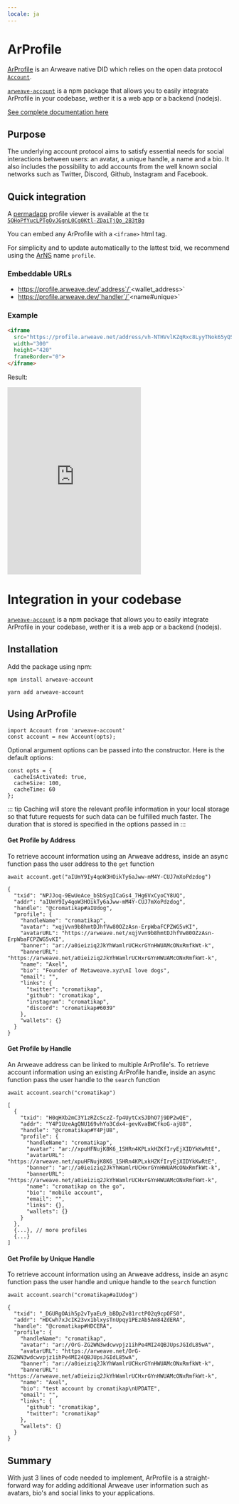 ```yaml
---
locale: ja
---
```

# ArProfile

[ArProfile](https://arprofile.arweave.dev) is an Arweave native DID which relies on the open data protocol [`Account`](https://docs.arprofile.org/#/?id=data-protocol).

[`arweave-account`](https://www.npmjs.com/package/arweave-account) is a npm package that allows you to easily integrate ArProfile in your codebase, wether it is a web app or a backend (nodejs).

[See complete documentation here](https://docs.arprofile.org)

## Purpose

The underlying account protocol aims to satisfy essential needs for social interactions between users: an avatar, a unique handle, a name and a bio. It also includes the possibility to add accounts from the well known social networks such as Twitter, Discord, Github, Instagram and Facebook.

## Quick integration

A [permadapp](/concepts/permawebApplications.html) profile viewer is available at the tx [`5OHoPfYucLPTgOvJGgnL0Cg0Ktl-ZDaiTjQo_2B3tBg`](https://viewblock.io/arweave/tx/5OHoPfYucLPTgOvJGgnL0Cg0Ktl-ZDaiTjQo_2B3tBg)

You can embed any ArProfile with a `<iframe>` html tag.

For simplicity and to update automatically to the lattest txid, we recommend using the [ArNS](https://ar.io/arns/) name `profile`.

### Embeddable URLs

- https://profile.arweave.dev/`address`/`<wallet_address>`
- https://profile.arweave.dev/`handler`/`<name#unique>`

### Example

```html
<iframe
  src="https://profile.arweave.net/address/vh-NTHVvlKZqRxc8LyyTNok65yQ55a_PJ1zWLb9G2JI"
  width="300"
  height="420"
  frameBorder="0">
</iframe>
```

Result:

<iframe
  src="https://4tq6qppwfzylhu4a5perucol2audikwzpzsdnisogqup6ydxwqma.arweave.net/5OHoPfYucLPTgOvJGgnL0Cg0Ktl-ZDaiTjQo_2B3tBg/address/vh-NTHVvlKZqRxc8LyyTNok65yQ55a_PJ1zWLb9G2JI"
  width="300"
  height="420"
  frameBorder="0">
</iframe>

# Integration in your codebase

[`arweave-account`](https://www.npmjs.com/package/arweave-account) is a npm package that allows you to easily integrate ArProfile in your codebase, wether it is a web app or a backend (nodejs).

## Installation

Add the package using npm:
<CodeGroup>
  <CodeGroupItem title="NPM">

```console
npm install arweave-account
```

  </CodeGroupItem>
  <CodeGroupItem title="YARN">

```console
yarn add arweave-account
```

  </CodeGroupItem>
</CodeGroup>

## Using ArProfile
```js:no-line-numbers
import Account from 'arweave-account'
const account = new Account(opts);
```

Optional argument options can be passed into the constructor. Here is the default options:
```js:no-line-numbers
const opts = {
  cacheIsActivated: true,
  cacheSize: 100,
  cacheTime: 60
};
```

::: tip
Caching will store the relevant profile information in your local storage so that future requests for such data can be fulfilled much faster. The duration that is stored is specified in the options passed in 
:::

#### Get Profile by Address
To retrieve account information using an Arweave address, inside an async function pass the user address to the `get` function

```js:no-line-numbers
await account.get("aIUmY9Iy4qoW3HOikTy6aJww-mM4Y-CUJ7mXoPdzdog")

{
  "txid": "NPJJoq-9EwUeAce_bSbSyqICaGs4_7Hg6VxCyoCY8UQ",
  "addr": "aIUmY9Iy4qoW3HOikTy6aJww-mM4Y-CUJ7mXoPdzdog",
  "handle": "@cromatikap#aIUdog",
  "profile": {
    "handleName": "cromatikap",
    "avatar": "xqjVvn9b8hmtDJhfVw80OZzAsn-ErpWbaFCPZWG5vKI",
    "avatarURL": "https://arweave.net/xqjVvn9b8hmtDJhfVw80OZzAsn-ErpWbaFCPZWG5vKI",
    "banner": "ar://a0ieiziq2JkYhWamlrUCHxrGYnHWUAMcONxRmfkWt-k",
    "bannerURL": "https://arweave.net/a0ieiziq2JkYhWamlrUCHxrGYnHWUAMcONxRmfkWt-k",
    "name": "Axel",
    "bio": "Founder of Metaweave.xyz\nI love dogs",
    "email": "",
    "links": {
      "twitter": "cromatikap",
      "github": "cromatikap",
      "instagram": "cromatikap",
      "discord": "cromatikap#6039"
    },
    "wallets": {}
  }
}
```

#### Get Profile by Handle
An Arweave address can be linked to multiple ArProfile's. To retrieve account information using an existing ArProfile handle, inside an async function pass the user handle to the `search` function

```js:no-line-numbers
await account.search("cromatikap")

[
  {
    "txid": "H0qHXb2mC3Y1zRZcSczZ-fp4UytCxSJDhO7j9DP2wQE",
    "addr": "Y4P1UzeAgQNU169vhYo3Cdx4-gevKvaBWCfkoG-ajU8",
    "handle": "@cromatikap#Y4PjU8",
    "profile": {
      "handleName": "cromatikap",
      "avatar": "ar://xpuHFNujK8K6_1SHRn4KPLxkHZKfIryEjXIDYkKwRtE",
      "avatarURL": "https://arweave.net/xpuHFNujK8K6_1SHRn4KPLxkHZKfIryEjXIDYkKwRtE",
      "banner": "ar://a0ieiziq2JkYhWamlrUCHxrGYnHWUAMcONxRmfkWt-k",
      "bannerURL": "https://arweave.net/a0ieiziq2JkYhWamlrUCHxrGYnHWUAMcONxRmfkWt-k",
      "name": "cromatikap on the go",
      "bio": "mobile account",
      "email": "",
      "links": {},
      "wallets": {}
    }
  },
  {...}, // more profiles
  {...}
]
```

#### Get Profile by Unique Handle
To retrieve account information using an Arweave address, inside an async function pass the user handle and unique handle to the `search` function

```js:no-line-numbers
await account.search("cromatikap#aIUdog")

{
  "txid": "_DGURgOAih5p2vTyaEu9_bBDpZv81rctPO2q9cpOFS0",
  "addr": "HDCwh7xJcIK23vx1blxysTnUpqy1PEzAb5Am84ZdERA",
  "handle": "@cromatikap#HDCERA",
  "profile": {
    "handleName": "cromatikap",
    "avatar": "ar://OrG-ZG2WN3wdcwvpjz1ihPe4MI24QBJUpsJGIdL85wA",
    "avatarURL": "https://arweave.net/OrG-ZG2WN3wdcwvpjz1ihPe4MI24QBJUpsJGIdL85wA",
    "banner": "ar://a0ieiziq2JkYhWamlrUCHxrGYnHWUAMcONxRmfkWt-k",
    "bannerURL": "https://arweave.net/a0ieiziq2JkYhWamlrUCHxrGYnHWUAMcONxRmfkWt-k",
    "name": "Axel",
    "bio": "test account by cromatikap\nUPDATE",
    "email": "",
    "links": {
      "github": "cromatikap",
      "twitter": "cromatikap"
    },
    "wallets": {}
  }
}
```

## Summary
With just 3 lines of code needed to implement, ArProfile is a straight-forward way for adding additional Arweave user information such as avatars, bio's and social links to your applications.
